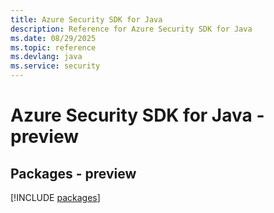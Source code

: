 ```yaml
---
title: Azure Security SDK for Java
description: Reference for Azure Security SDK for Java
ms.date: 08/29/2025
ms.topic: reference
ms.devlang: java
ms.service: security
---
```

# Azure Security SDK for Java - preview
## Packages - preview
[!INCLUDE [packages](security-index.md)]